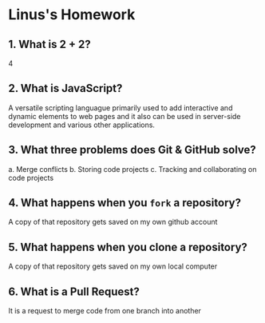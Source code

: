 # Linus's Homework

## 1. What is 2 + 2?

4

## 2. What is JavaScript?

A versatile scripting languague primarily used to add interactive and dynamic elements to web pages and it also can be used in server-side development and various other applications.
## 3. What three problems does Git & GitHub solve?

a. Merge conflicts
b. Storing code projects
c. Tracking and collaborating on code projects

## 4. What happens when you `fork` a repository?

A copy of that repository gets saved on my own github account

## 5. What happens when you clone a repository?

A copy of that repository gets saved on my own local computer

## 6. What is a Pull Request?

It is a request to merge code from one branch into another